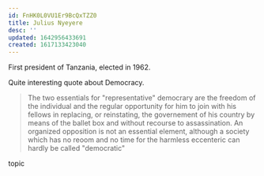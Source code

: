```yaml
---
id: FnHK0L0VU1Er9BcQxTZZ0
title: Julius Nyeyere
desc: ''
updated: 1642956433691
created: 1617133423040
---
```



First president of Tanzania, elected in 1962.

Quite interesting quote about Democracy.

>The two essentials for "representative" democrary are the freedom
>of the individual and the regular opportunity for him to join with
>his fellows in replacing, or reinstating, the governement of his
>country by means of the ballet box and without recourse to
>assassination. An organized opposition is not an essential element,
>although a society which has no reoom and no time for the harmless
>eccenteric can hardly be called "democratic"

topic
